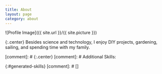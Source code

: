 ```yaml
---
title: About
layout: page
category: about
---
```

![Profile Image]({{ site.url }}/{{ site.picture }})

{:.center}
Besides science and technology, I enjoy DIY projects, gardening, sailing, and spending time with my family.

[comment]: # {:.center}
[comment]: # Additional Skills:

{:#generated-skills}
[comment]: # []
